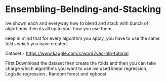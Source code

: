 # Ensembling-Belnding-and-Stacking
Ive shown each and everyway how to blend and stack with bunch of algortihms then its all up to you. how you use them.

keep in mind that for every algorithm you apply, you have to use the same folds which you have created.

Dataset:-  https://www.kaggle.com/c/word2vec-nlp-tutorial

First Downnload the dataset then create the folds and then you can take charge which algorithms you want to use
ive used linear regression, Logistic regression , Random forest and xgboost
